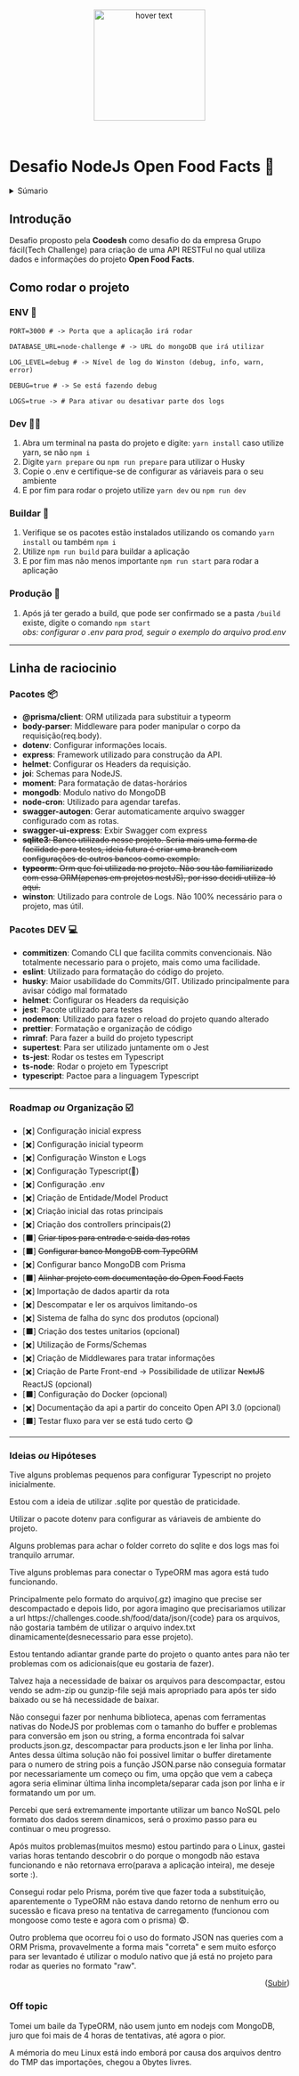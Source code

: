 <p align="center" style="padding: 5%" >
  <img src="https://hipsters.jobs/files/pictures/Coodesh-Logo-Vertical.png" width="200px" title="hover text">
</p>

# Desafio NodeJs Open Food Facts 🍕

<a name="readme-top"></a>

<details>
  <summary>Súmario</summary>
  <ol>
    <li>
      <a href="#introdução">Introdução</a>
    </li>
    <li>
      <a href="#como-rodar-o-projeto">Como rodar o projeto</a>
      <ul>
        <li><a href="#env-📄">.ENV</a></li>
        <li><a href="#dev-🧑‍💻️">Dev</a></li>
        <li><a href="#buildar-🧱">Buildar</a></li>
        <li><a href="#produção-🎥">Produção</a></li>
      </ul>
    </li>
    <li>
      <a href="#linha-de-raciocinio">Linha de raciocinio</a>
      <ul>
        <li><a href="#pacotes-📦">Pacotes</a></li>
        <li><a href="#pacotes-dev-💻">Pacotes DEV</a></li>
        <li><a href="#roadmap-ou-organização-☑️">Roadmap -> Organização</a></li>
        <li><a href="#ideias-ou-hipóteses">Ideias ou Hipóteses</a></li>
        <li><a href="#off-topic">Off topic</a></li>
      </ul>
    </li>
  </ol>
</details>

## **Introdução**

Desafio proposto pela **Coodesh** como desafio do da empresa Grupo fácil(Tech Challenge) para criação de uma API RESTFul no qual utiliza dados e informações do projeto **Open Food Facts**.

## **Como rodar o projeto**

### ENV 📄

```
PORT=3000 # -> Porta que a aplicação irá rodar

DATABASE_URL=node-challenge # -> URL do mongoDB que irá utilizar

LOG_LEVEL=debug # -> Nível de log do Winston (debug, info, warn, error)

DEBUG=true # -> Se está fazendo debug

LOGS=true -> # Para ativar ou desativar parte dos logs
```

### Dev 🧑‍💻️

1. Abra um terminal na pasta do projeto e digite: `yarn install` caso utilize yarn, se não `npm i`
2. Digite `yarn prepare` ou `npm run prepare` para utilizar o Husky
3. Copie o .env e certifique-se de configurar as váriaveis para o seu ambiente
4. E por fim para rodar o projeto utilize `yarn dev` ou `npm run dev`

### Buildar 🧱

1. Verifique se os pacotes estão instalados utilizando os comando `yarn install` ou também `npm i`
2. Utilize `npm run build` para buildar a aplicação
3. E por fim mas não menos importante `npm run start` para rodar a aplicação

### Produção 🎥

1. Após já ter gerado a build, que pode ser confirmado se a pasta `/build` existe, digite o comando `npm start` </br>
   _obs: configurar o .env para prod, seguir o exemplo do arquivo prod.env_

---

## **Linha de raciocinio**

### Pacotes 📦

- **@prisma/client**: ORM utilizada para substituir a typeorm
- **body-parser**: Middleware para poder manipular o corpo da requisição(req.body).
- **dotenv**: Configurar informações locais.
- **express**: Framework utilizado para construção da API.
- **helmet**: Configurar os Headers da requisição.
- **joi**: Schemas para NodeJS.
- **moment**: Para formatação de datas-horários
- **mongodb**: Modulo nativo do MongoDB
- **node-cron**: Utilizado para agendar tarefas.
- **swagger-autogen**: Gerar automaticamente arquivo swagger configurado com as rotas.
- **swagger-ui-express**: Exbir Swagger com express
- ~~**sqlite3**: Banco utilizado nesse projeto.
  Seria mais uma forma de facilidade para testes, ideia futura é criar uma branch com configurações de outros bancos como exemplo.~~
- ~~**typeorm**: Orm que foi utilizada no projeto.
  Não sou tão familiarizado com essa ORM(apenas em projetos nestJS), por isso decidi utiliza-ló aqui.~~
- **winston**: Utilizado para controle de Logs.
  Não 100% necessário para o projeto, mas útil.

### Pacotes **DEV** 💻

- **commitizen**: Comando CLI que facilita commits convencionais.
  Não totalmente necessario para o projeto, mais como uma facilidade.
- **eslint**: Utilizado para formatação do código do projeto.
- **husky**: Maior usabilidade do Commits/GIT.
  Utilizado principalmente para avisar código mal formatado
- **helmet**: Configurar os Headers da requisição
- **jest**: Pacote utilizado para testes
- **nodemon**: Utilizado para fazer o reload do projeto quando alterado
- **prettier**: Formatação e organização de código
- **rimraf**: Para fazer a build do projeto typescript
- **supertest**: Para ser utilizado juntamente om o Jest
- **ts-jest**: Rodar os testes em Typescript
- **ts-node**: Rodar o projeto em Typescript
- **typescript**: Pactoe para a linguagem Typescript

---

### **Roadmap _ou_ Organização ☑️**

- [✖️] Configuração inicial express
- [✖️] Configuração inicial typeorm
- [✖️] Configuração Winston e Logs
- [✖️] Configuração Typescript(💙)
- [✖️] Configuração .env
- [✖️] Criação de Entidade/Model Product
- [✖️] Criação inicial das rotas principais
- [✖️] Criação dos controllers principais(2)
- [⬛] ~~Criar tipos para entrada e saida das rotas~~
- [⬛] ~~Configurar banco MongoDB com TypeORM~~
- [✖️] Configurar banco MongoDB com Prisma
- [⬛] ~~Alinhar projeto com documentação do Open Food Facts~~
- [✖️] Importação de dados apartir da rota
- [✖️] Descompatar e ler os arquivos limitando-os
- [✖️] Sistema de falha do sync dos produtos (opcional)
- [⬛] Criação dos testes unitarios (opcional)
- [✖️] Utilização de Forms/Schemas
- [✖️] Criação de Middlewares para tratar informações
- [✖️] Criação de Parte Front-end -> Possibilidade de utilizar ~~NextJS~~ ReactJS (opcional)
- [⬛] Configuração do Docker (opcional)
- [✖️] Documentação da api a partir do conceito Open API 3.0 (opcional)
- [⬛] Testar fluxo para ver se está tudo certo 😋

---

### **Ideias _ou_ Hipóteses**

<p>
  Tive alguns problemas pequenos para configurar Typescript no projeto inicialmente.
</p>

<p>
  Estou com a ideia de utilizar .sqlite por questão de praticidade.
</p>

<p>
  Utilizar o pacote dotenv para configurar as váriaveis de ambiente do projeto.
</p>

<p>
  Alguns problemas para achar o folder correto do sqlite e dos logs mas foi tranquilo arrumar.
</p>

<p>
  Tive alguns problemas para conectar o TypeORM mas agora está tudo funcionando.
</p>

<p>
  Principalmente pelo formato do arquivo(.gz) imagino que precise ser descompactado e depois lido, por agora imagino que precisariamos utilizar a url https://challenges.coode.sh/food/data/json/{code} para os arquivos, não gostaria também de utilizar o arquivo index.txt dinamicamente(desnecessario para esse projeto). 
</p>

<p>
  Estou tentando adiantar grande parte do projeto o quanto antes para não ter problemas com os adicionais(que eu gostaria de fazer).
</p>

<p>
  Talvez haja a necessidade de baixar os arquivos para descompactar, estou vendo se adm-zip ou gunzip-file sejá mais apropriado para após ter sido baixado ou se há necessidade de baixar.
</p>

<p>
  Não consegui fazer por nenhuma biblioteca, apenas com ferramentas nativas do NodeJS por problemas com o tamanho do buffer e problemas para conversão em json ou string, a forma encontrada foi salvar products.json.gz, descompactar para products.json e ler linha por linha. Antes dessa última solução não foi possivel limitar o buffer diretamente para o numero de string pois a função JSON.parse não conseguia formatar por necessariamente um começo ou fim, uma opção que vem a cabeça agora seria eliminar última linha incompleta/separar cada json por linha e ir formatando um por um.
</p>

<p>
  Percebi que será extremamente importante utilizar um banco NoSQL pelo formato dos dados serem dinamicos, será o proximo passo para eu continuar o meu progresso.
</p>

<p>
  Após muitos problemas(muitos mesmo) estou partindo para o Linux, gastei varias horas tentando descobrir o do porque o mongodb não estava funcionando e não retornava erro(parava a aplicação inteira), me deseje sorte :).
</p>

<p>
  Consegui rodar pelo Prisma, porém tive que fazer toda a substituição, aparentemente o TypeORM não estava dando retorno de nenhum erro ou sucessão e ficava preso na tentativa de carregamento (funcionou com mongoose como teste e agora com o prisma) 😨.
</p>

<p>
  Outro problema que ocorreu foi o uso do formato JSON nas queries com a ORM Prisma, provavelmente a forma mais "correta" e sem muito esforço para ser levantado é utilizar o modulo nativo que já está no projeto para rodar as queries no formato "raw".
</p>

<p align="right">(<a href="#readme-top">Subir</a>)</p>

### **Off topic**

<p>
  Tomei um baile da TypeORM, não usem junto em nodejs com MongoDB, juro que foi mais de 4 horas de tentativas, até agora o pior.
</p>

<p>
  A mémoria do meu Linux está indo emborá por causa dos arquivos dentro do TMP das importações, chegou a 0bytes livres.
</p>

